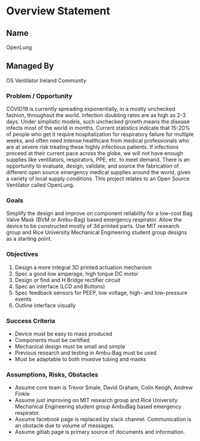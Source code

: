 # Overview Statement

## Name
OpenLung

## Managed By
OS Ventilator Ireland Community

### Problem / Opportunity
COVID19 is currently spreading exponentially, in a mostly unchecked fashion, throughout the world. Infection doubling rates are as high as 2-3 days. Under simplistic models, such unchecked growth means the disease infects most of the world in months. Current statistics indicate that 15-20% of people who get it require hospitalization for respiratory failure for multiple weeks, and often need intense healthcare from medical professionals who are at severe risk treating these highly infectious patients. If infections proceed at their current pace across the globe, we will not have enough supplies like ventilators, respirators, PPE, etc. to meet demand.
There is an opportunity to evaluate, design, validate, and source the fabrication of different open source emergency medical supplies around the world, given a variety of local supply conditions. This project relates to an Open Source Ventilator called OpenLung.

### Goals
Simplify the design and improve on component reliability for a low-cost Bag Valve Mask (BVM or Ambu-Bag) based emergency respirator. Allow the device to be constructed mostly of 3d printed parts. Use MIT research group and Rice University Mechanical Engineering student group designs as a starting point.

### Objectives
1.	Design a more integral 3D printed actuation mechanism
2.	Spec a good low amperage, high torque DC motor
3.	Design or find and H Bridge rectifier circuit
4.	Spec an interface (LCD and Buttons)
5.	Spec feedback sensors for PEEP, low voltage, high- and low-pressure events
6.	Outline interface visually

### Success Criteria
- Device must be easy to mass produced
- Components must be certified
- Mechanical design must be small and simple
- Previous research and testing in Ambu-Bag must be used
- Must be adaptable to both invasive tubing and masks

### Assumptions, Risks, Obstacles
- Assume core team is Trevor Smale, David Graham, Colin Keogh, Andrew Finkle
- Assume just improving on MIT research group and Rice University Mechanical Engineering student group AmbuBag based emergency respirator.
- Assume facebook page is replaced by slack channel. Communication is an obstacle due to volume of messages.
- Assume gitlab page is primary source of documents and information.
